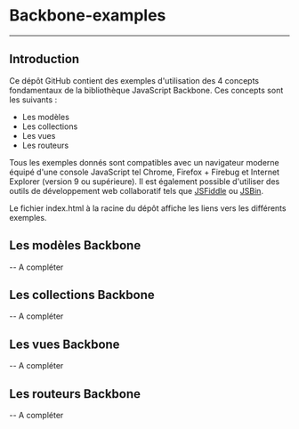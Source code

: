 # Backbone-examples #
----------
## Introduction ##
Ce dépôt GitHub contient des exemples d'utilisation des 4 concepts fondamentaux de la bibliothèque JavaScript Backbone. Ces concepts sont les suivants :

- Les modèles  
- Les collections
- Les vues
- Les routeurs

Tous les exemples donnés sont compatibles avec un navigateur moderne équipé d'une console JavaScript tel Chrome, Firefox + Firebug et Internet Explorer (version 9 ou supérieure).
Il est également possible d'utiliser des outils de développement web collaboratif tels que [JSFiddle](http://jsfiddle.net/ "JSFiddle") ou [JSBin](http://jsbin.com/ "JSBin").

Le fichier index.html à la racine du dépôt affiche les liens vers les différents exemples.

## Les modèles Backbone ##
-- A compléter
## Les collections Backbone ##
-- A compléter
## Les vues Backbone ##
-- A compléter
## Les routeurs Backbone ##
-- A compléter


